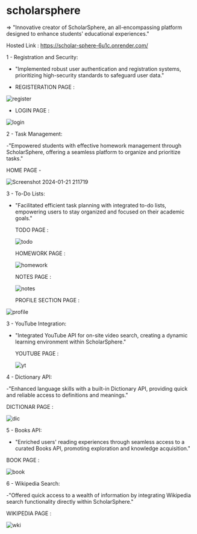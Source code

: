 # scholarsphere
=> "Innovative creator of ScholarSphere, an all-encompassing platform designed to enhance students' educational experiences."

Hosted Link : https://scholar-sphere-6u1c.onrender.com/

 1 - Registration and Security:

-  "Implemented robust user authentication and registration systems, prioritizing high-security standards to safeguard user data."
  
  - REGISTERATION PAGE :

  ![register](https://github.com/aayush908/scholarsphere/assets/97042959/5d05baa0-acc1-435d-82f0-69554d0c8195)



-  LOGIN PAGE : 

![login](https://github.com/aayush908/scholarsphere/assets/97042959/0094232f-45b4-4a42-8166-0adbb6fca848)


2 - Task Management:

-"Empowered students with effective homework management through ScholarSphere, offering a seamless platform to organize and prioritize tasks."

HOME PAGE - 

![Screenshot 2024-01-21 211719](https://github.com/aayush908/scholarsphere/assets/97042959/bb33c96c-3af9-412f-9c8f-fe894b474272)

3 - To-Do Lists:

- "Facilitated efficient task planning with integrated to-do lists, empowering users to stay organized and focused on their academic goals."


  TODO PAGE :

  ![todo](https://github.com/aayush908/scholarsphere/assets/97042959/14eb3dac-5e9d-4e9f-9af6-fbb8f2c7d03a)

  HOMEWORK PAGE :


  ![homework](https://github.com/aayush908/scholarsphere/assets/97042959/4a707f5f-337c-4d55-98bf-1cee524c284a)


  NOTES PAGE :

  ![notes](https://github.com/aayush908/scholarsphere/assets/97042959/85de01d8-08b6-4c43-8958-84a3f3d712e3)


  PROFILE SECTION PAGE :

![profile](https://github.com/aayush908/scholarsphere/assets/97042959/5b577ba5-38cb-4687-82b2-b1a67003e068)


 3 - YouTube Integration:


- "Integrated YouTube API for on-site video search, creating a dynamic learning environment within ScholarSphere."

  YOUTUBE PAGE :


  ![yt](https://github.com/aayush908/scholarsphere/assets/97042959/e9ef7d1c-d4a6-4a6d-b9e3-33426bcda917)

 4 -  Dictionary API:
 
-"Enhanced language skills with a built-in Dictionary API, providing quick and reliable access to definitions and meanings."

DICTIONAR PAGE :


![dic](https://github.com/aayush908/scholarsphere/assets/97042959/b1716bfe-85d6-45d2-a047-a719bcf44b2b)



5 - Books API:

- "Enriched users' reading experiences through seamless access to a curated Books API, promoting exploration and knowledge acquisition."

BOOK PAGE :

![book](https://github.com/aayush908/scholarsphere/assets/97042959/c5815ca1-a49e-4de9-9ee7-3e98f6b0e0b3)



6 - Wikipedia Search:

-"Offered quick access to a wealth of information by integrating Wikipedia search functionality directly within ScholarSphere."


WIKIPEDIA PAGE :

![wki](https://github.com/aayush908/scholarsphere/assets/97042959/f7c3f093-60c7-46cf-ba16-4358cc11edd5)













